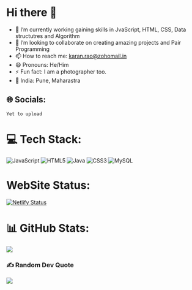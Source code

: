 # Hi there 👋

- 🔭 I’m currently working gaining skills in JvaScript, HTML, CSS, Data structutres and Algorithm
- 👯 I’m looking to collaborate on creating amazing projects and Pair Programming
- 📫 How to reach me: karan.rao@zohomail.in
- 😄 Pronouns: He/Him
- ⚡ Fun fact: I am a photographer too.
- 📍 India: Pune, Maharastra

## 🌐 Socials:
`Yet to upload`

# 💻 Tech Stack:
![JavaScript](https://img.shields.io/badge/javascript-%23323330.svg?style=for-the-badge&logo=javascript&logoColor=%23F7DF1E)  ![HTML5](https://img.shields.io/badge/html5-%23E34F26.svg?style=for-the-badge&logo=html5&logoColor=white) ![Java](https://img.shields.io/badge/java-%23ED8B00.svg?style=for-the-badge&logo=java&logoColor=white) ![CSS3](https://img.shields.io/badge/css3-%231572B6.svg?style=for-the-badge&logo=css3&logoColor=white) ![MySQL](https://img.shields.io/badge/mysql-%2300f.svg?style=for-the-badge&logo=mysql&logoColor=white) 

# WebSite Status: 

[![Netlify Status](https://api.netlify.com/api/v1/badges/5cebc886-7386-4f35-b180-a558db10cff2/deploy-status)](https://app.netlify.com/sites/karanrao-portfolio/deploys)

# 📊 GitHub Stats:

![](https://github-readme-stats.vercel.app/api/top-langs/?username=karanrao-gitinit&theme=radical&hide_border=false&include_all_commits=false&count_private=true&layout=compact)

### ✍️ Random Dev Quote
![](https://quotes-github-readme.vercel.app/api?type=horizontal&theme=radical)

